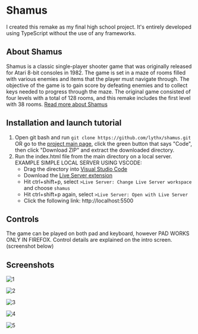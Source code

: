 # Shamus
I created this remake as my final high school project. It's entirely developed using TypeScript without the use of any frameworks.
## About Shamus
Shamus is a classic single-player shooter game that was originally released for Atari 8-bit consoles in 1982. The game is set in a maze of rooms filled with various enemies and items that the player must navigate through. The objective of the game is to gain score by defeating enemies and to collect keys needed to progress through the maze. The original game consisted of four levels with a total of 128 rooms, and this remake includes the first level with 38 rooms. [Read more about Shamus](https://en.wikipedia.org/wiki/Shamus_(video_game))
## Installation and launch tutorial
1. Open git bash and run `git clone https://github.com/lythx/shamus.git` OR go to the [project main page](https://github.com/lythx/shamus), click the green button that says "Code", then click "Download ZIP" and extract the downloaded directory.
2. Run the index.html file from the main directory on a local server.  
    EXAMPLE SIMPLE LOCAL SERVER USING VSCODE: 
    - Drag the directory into [Visual Studio Code](https://code.visualstudio.com) 
    - Download the [Live Server extension](https://marketplace.visualstudio.com/items?itemName=ritwickdey.LiveServer) 
    - Hit ctrl+shift+p, select `>Live Server: Change Live Server workspace` and choose `shamus`  
    - Hit ctrl+shift+p again, select `>Live Server: Open with Live Server`
    - Click the following link: http://localhost:5500
## Controls 
The game can be played on both pad and keyboard, however PAD WORKS ONLY IN FIREFOX. Control details are explained on the intro screen. (screenshot below)
## Screenshots
![1](https://cdn.discordapp.com/attachments/522878388269088782/1099364634252804176/yellow1.png)  

![2](https://cdn.discordapp.com/attachments/522878388269088782/1099362467152396399/green.png)  

![3](https://cdn.discordapp.com/attachments/522878388269088782/1099364634873573406/blue.png)  

![4](https://cdn.discordapp.com/attachments/522878388269088782/1099364634588364810/yellow2.png)  

![5](https://cdn.discordapp.com/attachments/522878388269088782/1099364633967603803/intro.png)  
